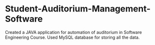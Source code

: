 # Student-Auditorium-Management-Software
Created a JAVA application for automation of auditorium in Software Engineering Course. Used MySQL database for storing all the data.

